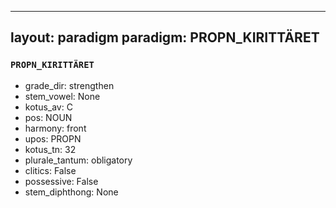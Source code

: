 
---
layout: paradigm
paradigm: PROPN_KIRITTÄRET
---
### ` PROPN_KIRITTÄRET `


* grade_dir: strengthen
* stem_vowel: None
* kotus_av: C
* pos: NOUN
* harmony: front
* upos: PROPN
* kotus_tn: 32
* plurale_tantum: obligatory
* clitics: False
* possessive: False
* stem_diphthong: None

